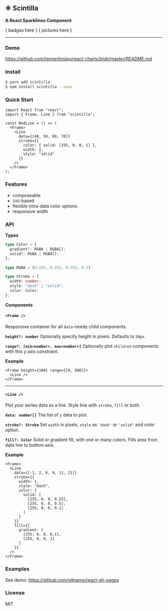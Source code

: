 ## ⚛️ Scintilla

**A React Sparklines Component**

{ badges here }
{ pictures here }

---

### Demo

https://github.com/tannerlinsley/react-charts/blob/master/README.md

### Install

```bash
$ yarn add scintilla
$ npm install scintilla --save
```

### Quick Start

```tsx
import React from "react";
import { Frame, Line } from "scintilla";

const RedLine = () => (
  <Frame>
    <Line
      data={[40, 50, 60, 70]}
      stroke={{
        color: { solid: [255, 0, 0, 1] },
        width: 2,
        style: "solid"
      }}
    />
  </Frame>
);
```

### Features

- composeable
- `SVG`-based
- flexible intra-data color options
- responsive width

### API

**Types**

```ts
type Color = {
  gradient?: RGBA | RGBA[];
  solid?: RGBA | RGBA[];
};
```

```ts
type RGBA = [0-255, 0-255, 0-255, 0-1]
```

```ts
type Stroke = {
  width: number;
  style: "dash" | "solid";
  color: Color;
};
```

**Components**

#### `<Frame />`

Responsive container for all `data`-needy child components.

**`height?: number`**
Optionally specify height in pixels. Defaults to `50px`.

**`range?: [min<number>, max<number>]`**
Optionally plot `children` components with this y axis constraint.

**Example**

```tsx
<Frame height={100} range={[0, 500]}>
  <Line />
</Frame>
```

---

#### `<Line />`

Plot your series data as a line. Style line with `stroke`, `fill` or both.

**`data: number[]`**
The list of `y` data to plot.

**`stroke?: Stroke`**
Set `width` in pixels, `style` as `'dash'` or `'solid'` and color option.

**`fill?: Color`**
Solid or gradient fill, with one or many colors. Fills area from data line to bottom axis.

**Example**

```tsx
<Frame>
  <Line
    data={[-1, 2, 6, 9, 11, 21]}
    stroke={{
      width: 1,
      style: "dash",
      color: {
        solid: [
          [255, 0, 0, 0.25],
          [255, 0, 0, 0.5],
          [255, 0, 0, 0.1]
        ]
      }
    }}
    fill={{
      gradient: [
        [255, 0, 0, 0.1],
        [255, 0, 0, 1]
      ]
    }}
  />
</Frame>
```

### Examples

See demo: https://github.com/gitname/react-gh-pages

### License

MIT
